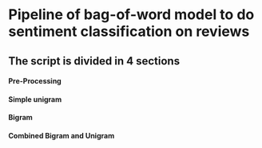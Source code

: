 # Pipeline of bag-of-word model to do sentiment classification on reviews

## The script is divided in 4 sections

#### Pre-Processing
#### Simple unigram
#### Bigram
#### Combined Bigram and Unigram

